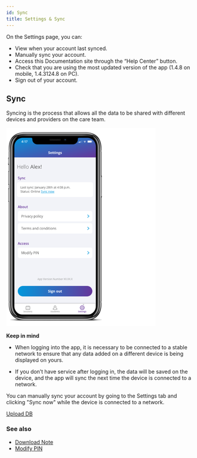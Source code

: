 ```yaml
---
id: Sync
title: Settings & Sync
---
```


On the Settings page, you can: 
- View when your account last synced.
- Manually sync your account.
- Access this Documentation site through the “Help Center” button.
- Check that you are using the most updated version of the app (1.4.8 on mobile, 1.4.3124.8 on PC).
- Sign out of your account.

## Sync
Syncing is the process that allows all the data to be shared with different devices and providers on the care team. 

<img src="/img/Sync.png" width="400" />

**Keep in mind**

- When logging into the app, it is necessary to be connected to a stable network to ensure that any data added on a different device is being displayed on yours. 

- If you don’t have service after logging in, the data will be saved on the device, and the app will sync the next time the device is connected to a network. 

You can manually sync your account by going to the Settings tab and clicking "Sync now" while the device is connected to a network. 

[Upload DB](https://chorusdevs2.sharepoint.com/:f:/s/DatabaseImports/EneKTBp-qrFLvfKsMshoCHQBflMnNtNIzZ2xmnfdldYccQ?e=AKuI1v "Upload DB")

### See also
- [Download Note](GettingStarted/DownloadNote.md)
- [Modify PIN](Settings/ModifyPIN.md)
